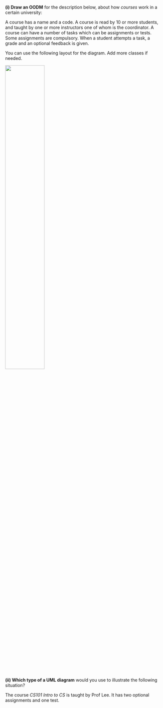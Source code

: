 <panel header="{{ icon_Q }} OODM for the Course domain">
<question>

**(i) Draw an OODM** for the description below, about how <tooltip content="in some universities, these are called _modules_">_courses_</tooltip> work in a certain university:

<div class="indented text-monospace">

A course has a name and a code. A course is read by 10 or more students, and taught by one or more instructors one of whom is the coordinator. A course can have a number of tasks which can be assignments or tests. Some assignments are compulsory. When a student attempts a task, a grade and an optional feedback is given.

</div>
You can use the following layout for the diagram. Add more classes if needed.
<p/>
<img src="images/CourseDomainLayout.png" width="50%"/>

<p/>
<panel type="seamless" header="Example OODM" minimized >
  <pic src="{{ baseUrl }}/modeling/modelingStructures/objectOrientedDomainModels/images/diagram.png" width="700" />
</panel>
<p/>

**(ii) Which type of a UML diagram** would you use to illustrate the following situation?

<div class="indented text-monospace">

The course _CS101 Intro to CS_ is taught by Prof Lee. It has two optional assignments and one test.

</div>

</question>
</panel>
